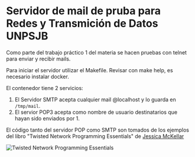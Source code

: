 # Servidor de mail de pruba para Redes y Transmición de Datos UNPSJB

Como parte del trabajo práctico 1 del materia se hacen pruebas con telnet para enviar y recibir mails.

Para iniciar el servidor utilizar el Makefile. Revisar con make help, es necesario instalar docker.

El contenedor tiene 2 servicios:

1. El Servidor SMTP acepta cualquier mail @localhost y lo guarda en `/tmp/mail`.
2. El servior POP3 acepta como nombre de usuario destinatarios que hayan sido enviados por 1.


El código tanto del servidor POP como SMTP son tomados de los ejemplos del libro "Twisted Network Programming Essentials" de [Jessica McKellar](https://github.com/jesstess)

![Twisted Network Programming Essentials](https://images-na.ssl-images-amazon.com/images/I/518wm5u3TjL._SX377_BO1,204,203,200_.jpg)
